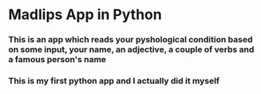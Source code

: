# Madlips App in Python
### This is an app which reads your pyshological condition based on some input, your name, an adjective, a couple of verbs and a famous person's name
### This is my first python app and I actually did it myself
